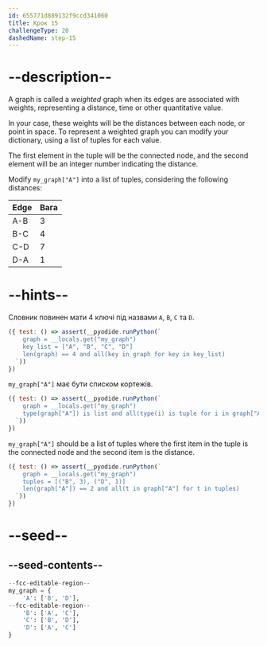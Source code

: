 ```yaml
---
id: 655771d889132f9ccd341060
title: Крок 15
challengeType: 20
dashedName: step-15
---
```


# --description--

A graph is called a *weighted* graph when its edges are associated with weights, representing a distance, time or other quantitative value.

In your case, these weights will be the distances between each node, or point in space. To represent a weighted graph you can modify your dictionary, using a list of tuples for each value.

The first element in the tuple will be the connected node, and the second element will be an integer number indicating the distance.

Modify `my_graph["A"]` into a list of tuples, considering the following distances:

| Edge | Вага |
| ---- | ---- |
| A-B  | 3    |
| B-C  | 4    |
| C-D  | 7    |
| D-A  | 1    |

# --hints--

Словник повинен мати 4 ключі під назвами `A`, `B`, `C` та `D`.

```js
({ test: () => assert(__pyodide.runPython(`
    graph = __locals.get("my_graph")
    key_list = ["A", "B", "C", "D"]
    len(graph) == 4 and all(key in graph for key in key_list)
  `))
})
```

`my_graph["A"]` має бути списком кортежів.

```js
({ test: () => assert(__pyodide.runPython(`
    graph = __locals.get("my_graph")
    type(graph["A"]) is list and all(type(i) is tuple for i in graph["A"])
  `))
})
```

`my_graph["A"]` should be a list of tuples where the first item in the tuple is the connected node and the second item is the distance.

```js
({ test: () => assert(__pyodide.runPython(`
    graph = __locals.get("my_graph")
    tuples = [("B", 3), ("D", 1)]
    len(graph["A"]) == 2 and all(t in graph["A"] for t in tuples)
  `))
})
```

# --seed--

## --seed-contents--

```py
--fcc-editable-region--
my_graph = {
    'A': ['B', 'D'],
--fcc-editable-region--    
    'B': ['A', 'C'],
    'C': ['B', 'D'],
    'D': ['A', 'C']
}

```
